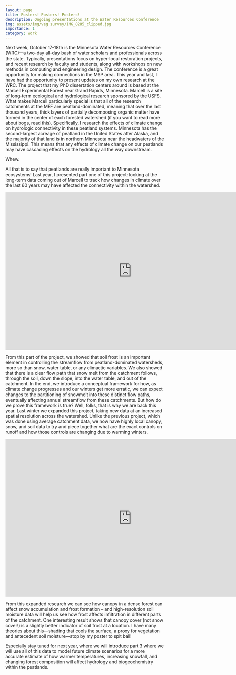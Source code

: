 ```yaml
---
layout: page
title: Posters! Posters! Posters!
description: Ongoing presentations at the Water Resources Conference
img: assets/img/veg survey/IMG_8285_clipped.jpg
importance: 1
category: work
---
```



Next week, October 17-18th is the Minnesota Water Resources Conference (WRC)—a two-day all-day bash of water scholars and professionals across the state. Typically, presentations focus on hyper-local restoration projects, and recent research by faculty and students, along with workshops on new methods in computing and engineering design. The conference is a great opportunity for making connections in the MSP area. 
This year and last, I have had the opportunity to present updates on my own research at the WRC. The project that my PhD dissertation centers around is based at the Marcell Experimental Forest near Grand Rapids, Minnesota. Marcell is a site of long-term ecological and hydrological research sponsored by the USFS. What makes Marcell particularly special is that all of the research catchments at the MEF are peatland-dominated, meaning that over the last thousand years, thick layers of partially decomposing organic matter have formed in the center of each forested watershed (if you want to read more about bogs, read this). Specifically, I research the effects of climate change on hydrologic connectivity in these peatland systems. Minnesota has the second-largest acreage of peatland in the United States after Alaska, and the majority of that land is in northern Minnesota near the headwaters of the Mississippi. This means that any effects of climate change on our peatlands may have cascading effects on the hydrology all the way downstream. 

Whew. 

All that is to say that peatlands are really important to Minnesota ecosystems! 
Last year, I presented part one of this project: looking at the long-term data coming out of Marcell to track how changes in climate over the last 60 years may have affected the connectivity within the watershed. 

<embed src="https://mwdjones.github.io/assets/pdf/WRC 2022/SnowHydrology_ProjectPoster.pdf" width=800px height=500px type="application/pdf"/>

From this part of the project, we showed that soil frost is an important element in controlling the streamflow from peatland-dominated watersheds, more so than snow, water table, or any climactic variables. We also showed that there is a clear flow path that snow melt from the catchment follows, through the soil, down the slope, into the water table, and out of the catchment. In the end, we introduce a conceptual framework for how, as climate change progresses and our winters get more erratic, we can expect changes to the partitioning of snowmelt into these distinct flow paths, eventually affecting annual streamflow from these catchments. 
But how do we prove this framework is true? Well, folks, that is why we are back this year. Last winter we expanded this project, taking new data at an increased spatial resolution across the watershed. Unlike the previous project, which was done using average catchment data, we now have highly local canopy, snow, and soil data to try and piece together what are the exact controls on runoff and how those controls are changing due to warming winters. 

<embed src="https://mwdjones.github.io/assets/pdf/WRC 2022/WRC Poster - Draft.pdf" width=800px height=500px type="application/pdf"/>

From this expanded research we can see how canopy in a dense forest can affect snow accumulation and frost formation – and high-resolution soil moisture data will help us see how frost affects infiltration in different parts of the catchment. One interesting result shows that canopy cover (not snow cover!) is a slightly better indicator of soil frost at a location. I have many theories about this—shading that cools the surface, a proxy for vegetation and antecedent soil moisture—stop by my poster to spit ball! 

Especially stay tuned for next year, where we will introduce part 3 where we will use all of this data to model future climate scenarios for a more accurate estimate of how warmer temperatures, increasing snowfall, and changing forest composition will affect hydrology and biogeochemistry within the peatlands. 


